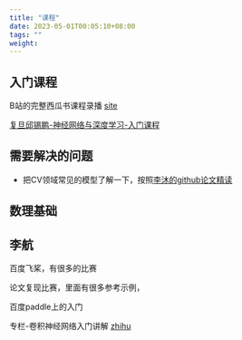 ```yaml
---
title: "课程"
date: 2023-05-01T00:05:10+08:00
tags: ""
weight: 
---
```


## 入门课程

B站的完整西瓜书课程录播 [site](https://space.bilibili.com/351729314/video)

[复旦邱锡鹏-神经网络与深度学习-入门课程](https://www.bilibili.com/video/BV13b4y1177W)

## 需要解决的问题

+ 把CV领域常见的模型了解一下，按照[李沐的github论文精读](https://github.com/mli/paper-reading)

## 数理基础

## 李航

百度飞桨，有很多的比赛

论文复现比赛，里面有很多参考示例，

百度paddle上的入门

专栏-卷积神经网络入门讲解 [zhihu](https://zhuanlan.zhihu.com/c_141391545)